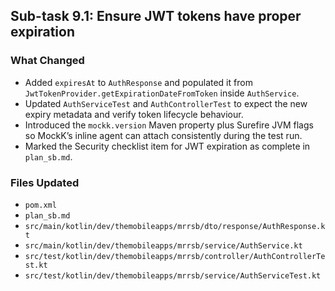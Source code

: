 ## Sub-task 9.1: Ensure JWT tokens have proper expiration

### What Changed
- Added `expiresAt` to `AuthResponse` and populated it from `JwtTokenProvider.getExpirationDateFromToken` inside `AuthService`.
- Updated `AuthServiceTest` and `AuthControllerTest` to expect the new expiry metadata and verify token lifecycle behaviour.
- Introduced the `mockk.version` Maven property plus Surefire JVM flags so MockK’s inline agent can attach consistently during the test run.
- Marked the Security checklist item for JWT expiration as complete in `plan_sb.md`.

### Files Updated
- `pom.xml`
- `plan_sb.md`
- `src/main/kotlin/dev/themobileapps/mrrsb/dto/response/AuthResponse.kt`
- `src/main/kotlin/dev/themobileapps/mrrsb/service/AuthService.kt`
- `src/test/kotlin/dev/themobileapps/mrrsb/controller/AuthControllerTest.kt`
- `src/test/kotlin/dev/themobileapps/mrrsb/service/AuthServiceTest.kt`
